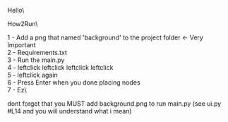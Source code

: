 Hello\


How2Run\

1 - Add a png that named 'background' to the project folder  <- Very Important\
2 - Requirements.txt\
3 - Run the main.py\
4 - leftclick leftclick leftclick leftclick\
5 - leftclick again\
6 - Press Enter when you done placing nodes\
7 - Ez\

dont forget that you MUST add background.png to run main.py  (see ui.py #L14 and you will understand what i mean)
